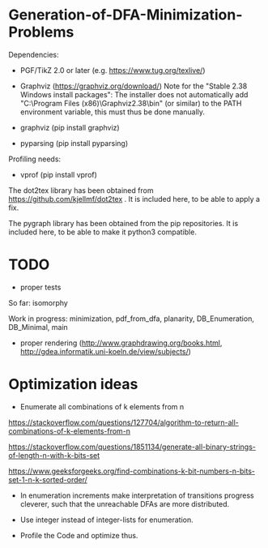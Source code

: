 # Generation-of-DFA-Minimization-Problems

Dependencies:

* PGF/TikZ 2.0 or later (e.g. https://www.tug.org/texlive/)
* Graphviz (https://graphviz.org/download/)
Note for the "Stable 2.38 Windows install packages": The installer does not automatically add "C:\Program Files (x86)\Graphviz2.38\bin" (or similar) to the PATH environment variable, this must thus be done manually.

* graphviz (pip install graphviz)
* pyparsing (pip install pyparsing)

Profiling needs:

* vprof (pip install vprof)

The dot2tex library has been obtained from https://github.com/kjellmf/dot2tex .
It is included here, to be able to apply a fix.

The pygraph library has been obtained from the pip repositories.
It is included here, to be able to make it python3 compatible.


# TODO

* proper tests

So far: isomorphy

Work in progress: minimization, pdf_from_dfa, planarity, DB_Enumeration, DB_Minimal, main

* proper rendering (http://www.graphdrawing.org/books.html, http://gdea.informatik.uni-koeln.de/view/subjects/)


# Optimization ideas

* Enumerate all combinations of k elements from n

https://stackoverflow.com/questions/127704/algorithm-to-return-all-combinations-of-k-elements-from-n

https://stackoverflow.com/questions/1851134/generate-all-binary-strings-of-length-n-with-k-bits-set

https://www.geeksforgeeks.org/find-combinations-k-bit-numbers-n-bits-set-1-n-k-sorted-order/

* In enumeration increments make interpretation of transitions progress cleverer, such that the unreachable DFAs are more distributed.

* Use integer instead of integer-lists for enumeration.

* Profile the Code and optimize thus.
